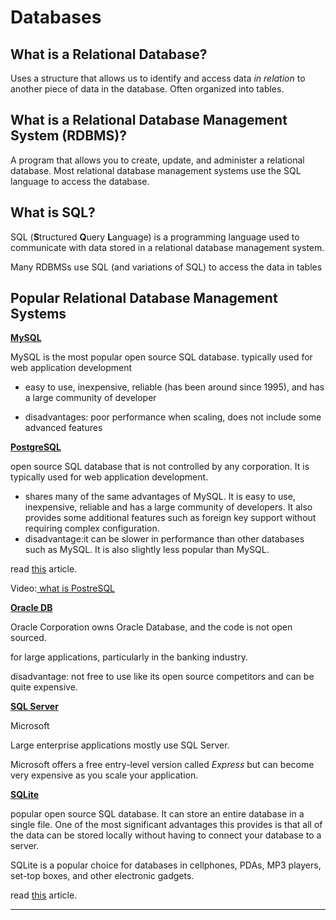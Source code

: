 # Databases

## What is a Relational Database?

Uses a structure that allows us to identify and access data *in relation* to another piece of data in the database. Often organized into tables.

## What is a Relational Database Management System (RDBMS)?

A program that allows you to create, update, and administer a relational database. Most relational database management systems use the SQL language to access the database.

## What is SQL?

SQL (**S**tructured **Q**uery **L**anguage) is a programming language used to communicate with data stored in a relational database management system.

Many RDBMSs use SQL (and variations of SQL) to access the data in tables

## Popular Relational Database Management Systems

**[MySQL](https://www.mysql.com/)**

MySQL is the most popular open source SQL database. typically used for web application development

-  easy to use, inexpensive, reliable (has been around since 1995), and has a large community of developer

-  disadvantages:  poor performance when scaling, does not include some advanced features 

**[PostgreSQL](https://www.postgresql.org/)**

open source SQL database that is not controlled by any corporation. It is typically used for web application development.

- shares many of the same advantages of MySQL. It is easy to use, inexpensive, reliable and has a large community of developers. It also provides some additional features such as foreign key support without requiring complex configuration.
- disadvantage:it can be slower in performance than other databases such as MySQL. It is also slightly less popular than MySQL.

read [this](https://www.codecademy.com/paths/design-databases-with-postgresql/tracks/what-is-a-database/modules/using-postgresql-on-your-own-computer/articles/installing-and-using-postgresql-locally) article.

Video:[ what is PostreSQL]( https://www.youtube.com/watch?v=MZdO1UbTG4U&list=PLwvrYc43l1MxAEOI_KwGe8l42uJxMoKeS)

**[Oracle DB](https://www.oracle.com/database/)**

Oracle Corporation owns Oracle Database, and the code is not open sourced.

for large applications, particularly in the banking industry.

disadvantage:  not free to use like its open source competitors and can be quite expensive.

**[SQL Server](https://www.microsoft.com/en-us/sql-server/sql-server-2017)**

Microsoft

Large enterprise applications mostly use SQL Server.

Microsoft offers a free entry-level version called *Express* but can become very expensive as you scale your application.

**[SQLite](https://www.sqlite.org/)**

popular open source SQL database. It can store an entire database in a single file. One of the most significant advantages this provides is that all of the data can be stored locally without having to connect your database to a server.

SQLite is a popular choice for databases in cellphones, PDAs, MP3 players, set-top boxes, and other electronic gadgets.

read [this](https://www.codecademy.com/courses/learn-sql/articles/what-is-sqlite) article.



------
